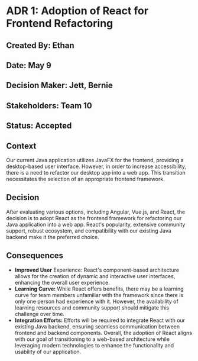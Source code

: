 # ADR 1: Adoption of React for Frontend Refactoring

## Created By: Ethan
## Date: May 9
## Decision Maker: Jett, Bernie
## Stakeholders: Team 10
## Status: Accepted

## Context
Our current Java application utilizes JavaFX for the frontend, providing a desktop-based user interface. However, in order to increase accessibility, there is a need to refactor our desktop app into a web app. This transition necessitates the selection of an appropriate frontend framework.

## Decision
After evaluating various options, including Angular, Vue.js, and React, the decision is to adopt React as the frontend framework for refactoring our Java application into a web app. React's popularity, extensive community support, robust ecosystem, and compatibility with our existing Java backend make it the preferred choice.

## Consequences
- **Improved User** Experience: React's component-based architecture allows for the creation of dynamic and interactive user interfaces, enhancing the overall user experience.
- **Learning Curve:** While React offers benefits, there may be a learning curve for team members unfamiliar with the framework since there is only one person had experience with it. However, the availability of learning resources and community support should mitigate this challenge over time.
- **Integration Efforts:** Efforts will be required to integrate React with our existing Java backend, ensuring seamless communication between frontend and backend components. Overall, the adoption of React aligns with our goal of transitioning to a web-based architecture while leveraging modern technologies to enhance the functionality and usability of our application.